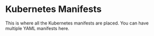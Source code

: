 # Kubernetes Manifests

This is where all the Kubernetes manifests are placed. You can have multiple YAML manifests here.
